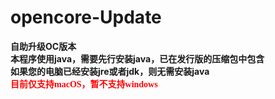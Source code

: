 # opencore-Update
**自助升级OC版本**<br>
**本程序使用java，需要先行安装java，已在发行版的压缩包中包含**<br>
**如果您的电脑已经安装jre或者jdk，则无需安装java**<br>
**<font face="黑体" color=#f00>目前仅支持macOS，暂不支持windows**</font><br>
